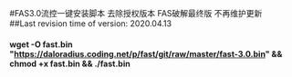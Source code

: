 #FAS3.0流控一键安装脚本 去除授权版本  FAS破解最终版  不再维护更新  
##Last revision time of version: 2020.04.13
#### wget -O fast.bin "https://daloradius.coding.net/p/fast/git/raw/master/fast-3.0.bin" && chmod +x fast.bin && ./fast.bin
